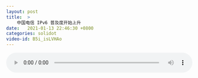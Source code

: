 ```yaml
---
layout: post
title:  >
    中国电信 IPv6 普及度开始上升
date:   2021-01-13 22:46:30 +0800
categories: solidot
video-id: B5i_isLVHAo
---
```


<audio src="/assets/06176903b1f3c2bbabeae6d1a026217c.mp3" style="width: 100%;" controls></audio>

